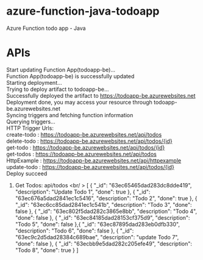 # azure-function-java-todoapp
Azure Function todo app - Java

# APIs

Start updating Function App(todoapp-be)...\
Function App(todoapp-be) is successfully updated\
Starting deployment...\
Trying to deploy artifact to todoapp-be...\
Successfully deployed the artifact to https://todoapp-be.azurewebsites.net \
Deployment done, you may access your resource through todoapp-be.azurewebsites.net \
Syncing triggers and fetching function information\
Querying triggers...\
HTTP Trigger Urls:\
	 create-todo : https://todoapp-be.azurewebsites.net/api/todos \
	 delete-todo : https://todoapp-be.azurewebsites.net/api/todos/{id} \
	 get-todo : https://todoapp-be.azurewebsites.net/api/todos/{id} \
	 get-todos : https://todoapp-be.azurewebsites.net/api/todos \
	 HttpExample : https://todoapp-be.azurewebsites.net/api/httpexample \
	 update-todo : https://todoapp-be.azurewebsites.net/api/todos/{id} \
Deploy succeed

1. Get Todos: api/todos
<br/ >
[
{
  "_id": "63ec65465dad283dc8dde419",
  "description": "Update Todo 1",
  "done": true
},
{
  "_id": "63ec676a5dad2841ec1c5416",
  "description": "Todo 2",
  "done": true
},
{
  "_id": "63ec6cc85dad2841ec1c541b",
  "description": "Todo 3",
  "done": false
},
{
  "_id": "63ec802f5dad282c3865e8bb",
  "description": "Todo 4",
  "done": false
},
{
  "_id": "63ec84185dad28153cf375d9",
  "description": "Todo 5",
  "done": false
},{
  "_id": "63ec87895dad283eb0dfb330",
  "description": "Todo 6",
  "done": false
},
{
  "_id": "63ec9c2d5dad28384c689bae",
  "description": "update Todo 7",
  "done": false
},
{
  "_id": "63ecbb9e5dad282c205efe49",
  "description": "Todo 8",
  "done": true
}
]
